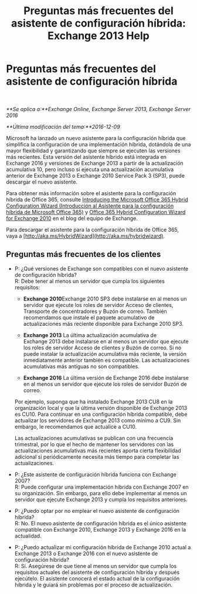 ﻿---
title: 'Preguntas más frecuentes del asistente de configuración híbrida: Exchange 2013 Help'
TOCTitle: Preguntas más frecuentes del asistente de configuración híbrida
ms:assetid: e911e6e0-e36e-4430-ac36-c745a10d6c26
ms:mtpsurl: https://technet.microsoft.com/es-es/library/Mt488940(v=EXCHG.150)
ms:contentKeyID: 72045784
ms.date: 01/10/2018
mtps_version: v=EXCHG.150
ms.translationtype: HT
---

# Preguntas más frecuentes del asistente de configuración híbrida

 

_**Se aplica a:**Exchange Online, Exchange Server 2013, Exchange Server 2016_

_**Última modificación del tema:**2016-12-09_

Microsoft ha lanzado un nuevo asistente para la configuración híbrida que simplifica la configuración de una implementación híbrida, dotándola de una mayor flexibilidad y garantizando que siempre se ejecuten las versiones más recientes. Esta versión del asistente híbrido está integrada en Exchange 2016 y versiones de Exchange 2013 a partir de la actualización acumulativa 10, pero incluso si ejecuta una actualización acumulativa anterior de Exchange 2013 o Exchange 2010 Service Pack 3 (SP3), puede descargar el nuevo asistente.

Para obtener más información sobre el asistente para la configuración híbrida de Office 365, consulte [Introducing the Microsoft Office 365 Hybrid Configuration Wizard (Introducción al Asistente para la configuración híbrida de Microsoft Office 365)](http://go.microsoft.com/fwlink/?linkid=717122) y [Office 365 Hybrid Configuration Wizard for Exchange 2010](http://go.microsoft.com/fwlink/?linkid=730687) en el blog del equipo de Exchange.

Para descargar el asistente para la configuración híbrida de Office 365, vaya a [http://aka.ms/HybridWizard](http://aka.ms/hybridwizard).

## Preguntas más frecuentes de los clientes

  - P: ¿Qué versiones de Exchange son compatibles con el nuevo asistente de configuración híbrida?  
    R: Debe tener al menos un servidor que cumpla los siguientes requisitos:
    
      - **Exchange 2010**Exchange 2010 SP3 debe instalarse en al menos un servidor que ejecute los roles de servidor Acceso de clientes, Transporte de concentradores y Buzón de correo. También recomendamos que instale el paquete acumulativo de actualizaciones más reciente disponible para Exchange 2010 SP3.
    
      - **Exchange 2013** La última actualización acumulativa de Exchange 2013 debe instalarse en al menos un servidor que ejecute los roles de servidor Acceso de clientes y Buzón de correo. Si no puede instalar la actualización acumulativa más reciente, la versión inmediatamente anterior también es compatible. Las actualizaciones acumulativas más antiguas no son compatibles.
    
      - **Exchange 2016** La última versión de Exchange 2016 debe instalarse en al menos un servidor que ejecute los roles de servidor Buzón de correo.
    
    Por ejemplo, suponga que ha instalado Exchange 2013 CU8 en la organización local y que la última versión disponible de Exchange 2013 es CU10. Para continuar en una configuración híbrida compatible, debe actualizar los servidores de Exchange 2013 como mínimo a CU9. Sin embargo, le recomendamos que actualice a CU10.
    
    Las actualizaciones acumulativas se publican con una frecuencia trimestral, por lo que el hecho de mantener los servidores con las actualizaciones acumulativas más recientes aporta cierta flexibilidad adicional si periódicamente necesita más tiempo para completar las actualizaciones.

<!-- end list -->

  - P: ¿Este asistente de configuración híbrida funciona con Exchange 2007?  
    R: Puede configurar una implementación híbrida con Exchange 2007 en su organización. Sin embargo, para ello debe implementar al menos un servidor que ejecute Exchange 2013 y cumpla los requisitos anteriores.

<!-- end list -->

  - P: ¿Puedo optar por no emplear el nuevo asistente de configuración híbrida?  
    R: No. El nuevo asistente de configuración híbrida es el único asistente compatible con Exchange 2010, Exchange 2013 y Exchange 2016 en la actualidad.

<!-- end list -->

  - P: ¿Puedo actualizar mi configuración híbrida de Exchange 2010 actual a Exchange 2013 o Exchange 2016 con el nuevo asistente de configuración híbrida?  
    R: Sí. Asegúrese de que tiene al menos un servidor que cumpla los requisitos actuales del asistente de configuración híbrida y después ejecútelo. El asistente conocerá el estado actual de la configuración híbrida y le guiará sin problemas por el proceso de actualización.

